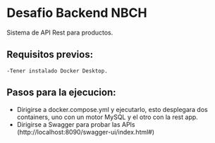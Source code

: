 #  Desafio Backend NBCH 

Sistema de API Rest para productos.

## Requisitos previos:
    -Tener instalado Docker Desktop.

## Pasos para la ejecucion:

- Dirigirse a docker.compose.yml y ejecutarlo, esto desplegara dos containers, uno con un motor MySQL y el otro con la rest app.
- Dirigirse a Swagger para probar las APIs (http://localhost:8090/swagger-ui/index.html#)


